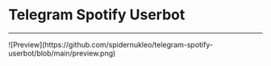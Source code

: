 <h1>Telegram Spotify Userbot</h1>
<hr>
![Preview](https://github.com/spidernukleo/telegram-spotify-userbot/blob/main/preview.png)
